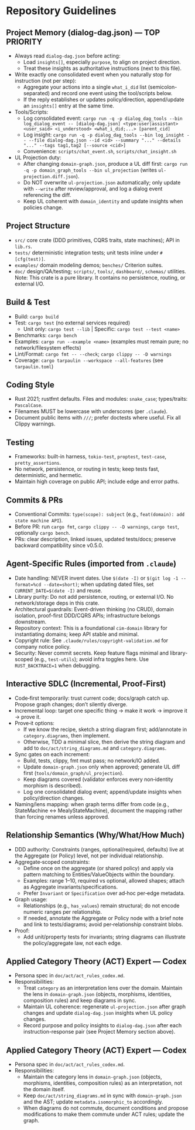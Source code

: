 <!-- Copyright (c) 2025 - Cowboy AI, LLC. -->

# Repository Guidelines

## Project Memory (dialog-dag.json) — TOP PRIORITY
- Always read `dialog-dag.json` before acting:
  - Load `insights[]`, especially `purpose`, to align on project direction.
  - Treat these insights as authoritative instructions (next to this file).
- Write exactly one consolidated event when you naturally stop for instruction (not per step):
  - Aggregate your actions into a single `what_i_did` list (semicolon-separated) and record one event using the tool/scripts below.
  - If the reply establishes or updates policy/direction, append/update an `insights[]` entry at the same time.
- Tools/Scripts:
  - Log consolidated event: `cargo run -q -p dialog_dag_tools --bin log_dialog_event -- [dialog-dag.json] <type:user|assistant> <user_said> <i_understood> <what_i_did;...> [parent_cid]`
  - Log insight: `cargo run -q -p dialog_dag_tools --bin log_insight -- --file dialog-dag.json --id <id> --summary "..." --details "..." --tags tag1,tag2 [--source <cid>]`
  - Convenience: `scripts/chat_event.sh`, `scripts/chat_insight.sh`
- UL Projection duty:
  - After changing `domain-graph.json`, produce a UL diff first: `cargo run -q -p domain_graph_tools --bin ul_projection` (writes `ul-projection.diff.json`).
  - Do NOT overwrite `ul-projection.json` automatically; only update with `--write` after review/approval, and log a dialog event referencing the diff.
  - Keep UL coherent with `domain_identity` and update insights when policies change.

## Project Structure
- `src/` core crate (DDD primitives, CQRS traits, state machines); API in `lib.rs`.
- `tests/` deterministic integration tests; unit tests inline under `#[cfg(test)]`.
- `examples/` domain modeling demos; `benches/` Criterion suites.
- `doc/` design/QA/testing; `scripts/`, `tools/`, `dashboard/`, `schemas/` utilities.
Note: This crate is a pure library. It contains no persistence, routing, or external I/O.

## Build & Test
- Build: `cargo build`
- Test: `cargo test` (no external services required)
  - Unit only: `cargo test --lib` | Specific: `cargo test --test <name>`
- Benchmarks: `cargo bench`
- Examples: `cargo run --example <name>` (examples must remain pure; no network/filesystem effects)
- Lint/Format: `cargo fmt -- --check`; `cargo clippy -- -D warnings`
- Coverage: `cargo tarpaulin --workspace --all-features` (see `tarpaulin.toml`)

## Coding Style
- Rust 2021; rustfmt defaults. Files and modules: `snake_case`; types/traits: `PascalCase`.
- Filenames MUST be lowercase with underscores (per `.claude`).
- Document public items with `///`; prefer doctests where useful. Fix all Clippy warnings.

## Testing
- Frameworks: built-in harness, `tokio-test`, `proptest`, `test-case`, `pretty_assertions`.
- No network, persistence, or routing in tests; keep tests fast, deterministic, and hermetic.
- Maintain high coverage on public API; include edge and error paths.

## Commits & PRs
- Conventional Commits: `type(scope): subject` (e.g., `feat(domain): add state machine API`).
- Before PR: run `cargo fmt`, `cargo clippy -- -D warnings`, `cargo test`, optionally `cargo bench`.
- PRs: clear description, linked issues, updated tests/docs; preserve backward compatibility since v0.5.0.

## Agent-Specific Rules (imported from `.claude`)
- Date handling: NEVER invent dates. Use `$(date -I)` or `$(git log -1 --format=%cd --date=short)`; when updating dated files, set `CURRENT_DATE=$(date -I)` and reuse.
- Library purity: Do not add persistence, routing, or external I/O. No network/storage deps in this crate.
- Architectural guardrails: Event-driven thinking (no CRUD), domain isolation, proof-first DDD/CQRS APIs; infrastructure belongs downstream.
- Repository context: This is a foundational `cim-domain` library for instantiating domains; keep API stable and minimal.
- Copyright rule: See `.claude/rules/copyright-validation.md` for company notice policy.
- Security: Never commit secrets. Keep feature flags minimal and library-scoped (e.g., `test-utils`); avoid infra toggles here. Use `RUST_BACKTRACE=1` when debugging.

## Interactive SDLC (Incremental, Proof‑First)
- Code‑first temporarily: trust current code; docs/graph catch up. Propose graph changes; don’t silently diverge.
- Incremental loop: target one specific thing → make it work → improve it → prove it.
- Prove‑it options:
  - If we know the recipe, sketch a string diagram first; add/annotate in `category.diagrams`, then implement.
  - Otherwise, TDD a minimal slice, then derive the string diagram and add to `doc/act/string_diagrams.md` and `category.diagrams`.
- Sync gates on each increment:
  - Build, tests, clippy, fmt must pass; no network/IO added.
  - Update `domain-graph.json` only when approved; generate UL diff first (`tools/domain_graph/ul_projection`).
  - Keep diagrams covered (validator enforces every non‑identity morphism is described).
  - Log one consolidated dialog event; append/update insights when policy/direction changes.
- Naming/lens mapping: when graph terms differ from code (e.g., StateMachine ↔ MealyStateMachine), document the mapping rather than forcing renames unless approved.

## Relationship Semantics (Why/What/How Much)
- DDD authority: Constraints (ranges, optional/required, defaults) live at the Aggregate (or Policy) level, not per individual relationship.
- Aggregate‑scoped constraints:
  - Define once on the aggregate (or shared policy) and apply via pattern matching to Entities/ValueObjects within the boundary.
  - Examples: range 1–10, required vs optional, allowed shapes; attach as Aggregate invariants/specifications.
  - Prefer `Invariant` or `Specification` over ad‑hoc per‑edge metadata.
- Graph usage:
  - Relationships (e.g., `has_values`) remain structural; do not encode numeric ranges per relationship.
  - If needed, annotate the Aggregate or Policy node with a brief note and link to tests/diagrams; avoid per‑relationship constraint blobs.
- Proof:
  - Add unit/property tests for invariants; string diagrams can illustrate the policy/aggregate law, not each edge.

## Applied Category Theory (ACT) Expert — Codex
- Persona spec in `doc/act/act_rules_codex.md`.
- Responsibilities:
  - Treat `category` as an interpretation lens over the domain. Maintain the lens in `domain-graph.json` (objects, morphisms, identities, composition rules) and keep diagrams in sync.
  - Maintain UL coherence: regenerate `ul-projection.json` after graph changes and update `dialog-dag.json` insights when UL policy changes.
  - Record purpose and policy insights to `dialog-dag.json` after each instruction-response pair (see Project Memory section above).

## Applied Category Theory (ACT) Expert — Codex
- Persona spec in `doc/act/act_rules_codex.md`.
- Responsibilities:
  - Maintain the category lens in `domain-graph.json` (objects, morphisms, identities, composition rules) as an interpretation, not the domain itself.
  - Keep `doc/act/string_diagrams.md` in sync with `domain-graph.json` and the AST; update `metadata.isomorphic_to` accordingly.
  - When diagrams do not commute, document conditions and propose modifications to make them commute under ACT rules; update the graph.
